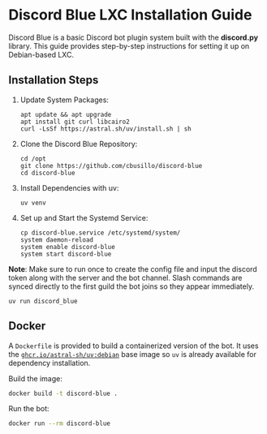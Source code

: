 # Discord Blue LXC Installation Guide

Discord Blue is a basic Discord bot plugin system built with the **discord.py** library. This guide provides
step-by-step
instructions for setting it up on
Debian-based LXC.

## Installation Steps

1. Update System Packages:
   ```
   apt update && apt upgrade
   apt install git curl libcairo2
   curl -LsSf https://astral.sh/uv/install.sh | sh
   ```

2. Clone the Discord Blue Repository:
   ```
   cd /opt
   git clone https://github.com/cbusillo/discord-blue
   cd discord-blue
   ```

3. Install Dependencies with uv:
   ```
   uv venv
   ```

4. Set up and Start the Systemd Service:
   ```
   cp discord-blue.service /etc/systemd/system/
   system daemon-reload
   system enable discord-blue
   system start discord-blue
   ```

**Note**: Make sure to run once to create the config file and input the discord token along with the server and the bot
channel. Slash commands are synced directly to the first guild the bot joins so they appear immediately.

```
uv run discord_blue
```

## Docker

A `Dockerfile` is provided to build a containerized version of the bot. It
uses the [`ghcr.io/astral-sh/uv:debian`](https://github.com/astral-sh/uv) base
image so `uv` is already available for dependency installation.

Build the image:

```bash
docker build -t discord-blue .
```

Run the bot:

```bash
docker run --rm discord-blue
```

